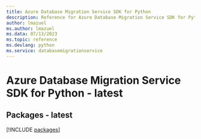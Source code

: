 ```yaml
---
title: Azure Database Migration Service SDK for Python
description: Reference for Azure Database Migration Service SDK for Python
author: lmazuel
ms.author: lmazuel
ms.data: 07/13/2023
ms.topic: reference
ms.devlang: python
ms.service: databasemigrationservice
---
```

# Azure Database Migration Service SDK for Python - latest
## Packages - latest
[!INCLUDE [packages](database-migration-service-index.md)]